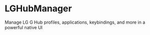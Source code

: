 # LGHubManager
Manage LG G Hub profiles, applications, keybindings, and more in a powerful native UI
